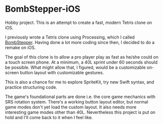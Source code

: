 # BombStepper-iOS
Hobby project.  This is an attempt to create a fast, modern Tetris clone on iOS.

I previously wrote a Tetris clone using Processing, which I called [BombStepper](http://quickies.mathemusician.net/tetris/BombStepper/applet/).  Having done a lot more coding since then, I decided to do a remake on iOS.

The goal of this clone is to allow a pro player play as fast as he/she could on a touch screen phone.  At a minimum, a 40L sprint under 60 seconds should be possible.  What might allow that, I figured, would be a customizable on-screen button layout with customizable gestures.

This is also a chance for me to explore SpriteKit, try new Swift syntax, and practice structuring code.

The game's foundational parts are done i.e. the core game mechanics with SRS rotation system.  There's a working button layout editor, but normal game modes don't yet load the custom layout.  It also needs more interesting game modes other than 40L.  Nevertheless this project is put on hold and I'll come back to it when I feel like.

